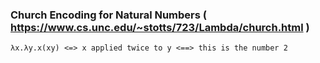 
### Church Encoding for Natural Numbers ( https://www.cs.unc.edu/~stotts/723/Lambda/church.html )

````
λx.λy.x(xy) <=> x applied twice to y <==> this is the number 2
````
